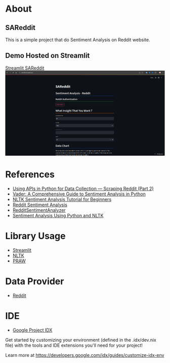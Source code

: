 # About
## SAReddit
This is a simple project that do Sentiment Analysis on Reddit website.

## Demo Hosted on Streamlit
[Streamlit SAReddit](https://sareddit.streamlit.app/)
![Alt text](docs/demo.png)

# References
- [Using APIs in Python for Data Collection — Scraping Reddit (Part 2)](https://medium.com/the-academics-field-guide-to-coding/python-data-collection-on-reddit-part-2-of-using-apis-in-python-for-data-collection-8b54a5584cf9)
- [Vader: A Comprehensive Guide to Sentiment Analysis in Python](https://medium.com/@rslavanyageetha/vader-a-comprehensive-guide-to-sentiment-analysis-in-python-c4f1868b0d2e)
- [NLTK Sentiment Analysis Tutorial for Beginners](https://www.datacamp.com/tutorial/text-analytics-beginners-nltk)
- [Reddit Sentiment Analysis](https://medium.com/@kiddojazz/reddit-sentiment-analysis-f8a1a790124a)
- [RedditSentimentAnalyzer](https://github.com/jalvin99/RedditSentimentAnalyzer)
- [Sentiment Analysis Using Python and NLTK](https://medium.com/swlh/sentiment-analysis-using-python-and-nltk-library-d68caba27e1d)

# Library Usage
- [Streamlit](https://streamlit.io/)
- [NLTK](https://www.nltk.org/)
- [PRAW](https://github.com/praw-dev/praw)

# Data Provider
- [Reddit](https://www.reddit.com/)

# IDE
- [Google Project IDX](https://idx.google.com/)

Get started by customizing your environment (defined in the .idx/dev.nix file) with the tools and IDE extensions you'll need for your project!

Learn more at https://developers.google.com/idx/guides/customize-idx-env